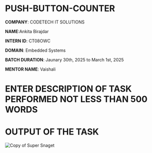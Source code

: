 # PUSH-BUTTON-COUNTER
**COMPANY**: CODETECH IT SOLUTIONS

**NAME**:Ankita Birajdar

**INTERN ID**: CT08OWC

**DOMAIN**: Embedded Systems

**BATCH DURATION**:  Jaunary 30th, 2025 to March 1st, 2025

**MENTOR NAME**: Vaishali

# ENTER DESCRIPTION OF TASK PERFORMED NOT LESS THAN 500 WORDS

# OUTPUT OF THE TASK 
![Copy of Super Snaget](https://github.com/user-attachments/assets/2c34e2ad-ee83-4e75-87cd-35ca8364138c)
